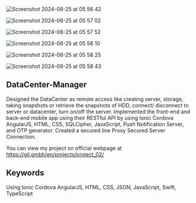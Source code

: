 
![Screenshot 2024-08-25 at 05 56 42](https://github.com/user-attachments/assets/c4651899-7e59-4d42-93c8-a98011e2b8e6)

![Screenshot 2024-08-25 at 05 57 02](https://github.com/user-attachments/assets/a8ef6255-e423-4b8e-8471-24e4c38f8500)

![Screenshot 2024-08-25 at 05 57 52](https://github.com/user-attachments/assets/e098df5c-915e-4bfd-b46f-a36ee29a3e3a)

![Screenshot 2024-08-25 at 05 58 10](https://github.com/user-attachments/assets/264fccf9-1593-4d39-9bb5-0a2af372da96)

![Screenshot 2024-08-25 at 05 58 25](https://github.com/user-attachments/assets/a21e1ea7-4f07-48f0-a9cf-484ccca025d7)

![Screenshot 2024-08-25 at 05 58 43](https://github.com/user-attachments/assets/84ce1eb9-53f5-44f0-aac2-448e8366f040)

## DataCenter-Manager

Designed the DataCenter as remote access like creating server, storage, taking snapshots or retrieve the snapshots of HDD, connect/ disconnect to server or datacenter, turn on/off the server. Implemented the front-end and back-end mobile app using their RESTful API by using Ionic Cordova AngularJS, HTML, CSS, SQLCipher, JavaScript, Push Notification Server, and OTP generator. Created a secured line Proxy Secured Server Connection.

You can view my project on official webpage at https://gil.gmbh/en/projects/project_02/

## Keywords

Using Ionic Cordova AngularJS, HTML, CSS, JSON, JavaScript, Swift, TypeScript
